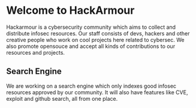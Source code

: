 # Welcome to HackArmour

Hackarmour is a cybersecurity community which aims to collect and distribute infosec resources. Our staff consists of devs, hackers and other creative people who work on cool projects here related to cybersec. We also promote opensouce and accept all kinds of contributions to our resources and projects.

## Search Engine

We are working on a search engine which only indexes good infosec resources approved by our community. It will also have features like CVE, exploit and github search, all from one place.
